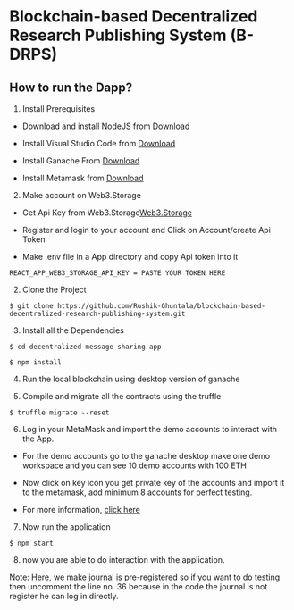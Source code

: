 # Blockchain-based Decentralized Research Publishing System (B-DRPS)

## How to run the Dapp?

1. Install Prerequisites

- Download and install NodeJS from [Download](https://nodejs.org/en/download/)

- Install Visual Studio Code from [Download](https://code.visualstudio.com/download)

- Install Ganache From  [Download](https://trufflesuite.com/ganache/)

- Install Metamask from [Download](https://metamask.io/download/)

2. Make account on Web3.Storage

- Get Api Key from Web3.Storage[Web3.Storage](https://web3.storage/)

- Register and login to your account and Click on Account/create Api Token

- Make .env file in a App directory and copy Api token into it

```
REACT_APP_WEB3_STORAGE_API_KEY = PASTE YOUR TOKEN HERE

```

2. Clone the Project

```
$ git clone https://github.com/Rushik-Ghuntala/blockchain-based-decentralized-research-publishing-system.git

```
3. Install all the Dependencies

```
$ cd decentralized-message-sharing-app

$ npm install

```
4. Run the local blockchain using desktop version of ganache 

5. Compile and migrate all the contracts using the truffle 

```
$ truffle migrate --reset

```
6. Log in your MetaMask and import the demo accounts to interact with the App.

- For the demo accounts go to the ganache desktop make one demo workspace and you can see 10 demo accounts with 100 ETH

- Now click on key icon you get private key of the accounts and import it to the metamask, add minimum 8 accounts for perfect testing.

- For more information, [click here](https://www.geeksforgeeks.org/how-to-set-up-ganche-with-metamask/)

7. Now run the application 

```
$ npm start

```

8. now you are able to do interaction with the application.

Note: Here, we make journal is pre-registered so if you want to do testing then uncomment the line no. 36 because in the code the journal is not register he can log in directly.